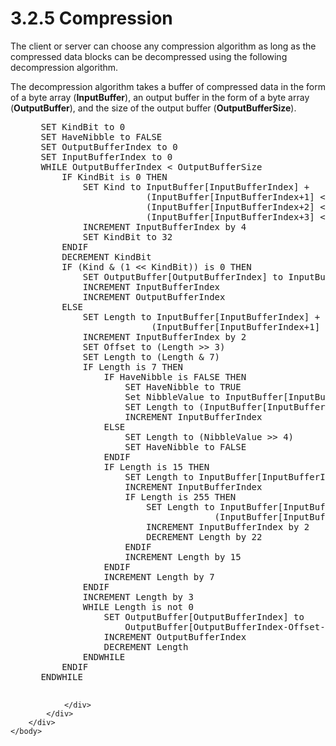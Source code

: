 <html dir="LTR" xmlns:mshelp="http://msdn.microsoft.com/mshelp" xmlns:ddue="http://ddue.schemas.microsoft.com/authoring/2003/5" xmlns:xlink="http://www.w3.org/1999/xlink" xmlns:tool="http://www.microsoft.com/tooltip">
    <head>
        <meta http-equiv="Content-Type" content="text/html; CHARSET=utf-8"></meta>
        <meta name="save" content="history"></meta>
        <title>3.2.5 Compression</title>
        <xml>
            <mshelp:toctitle title="3.2.5 Compression"></mshelp:toctitle>
            <mshelp:rltitle title="[MS-SSAS]: Compression"></mshelp:rltitle>
            <mshelp:keyword index="A" term="85c5d7c1-439e-4daf-9eb5-c4648a186da0"></mshelp:keyword>
            <mshelp:attr name="DCSext.ContentType" value="open specification"></mshelp:attr>
            <mshelp:attr name="AssetID" value="85c5d7c1-439e-4daf-9eb5-c4648a186da0"></mshelp:attr>
            <mshelp:attr name="TopicType" value="kbRef"></mshelp:attr>
            <mshelp:attr name="DCSext.Title" value="[MS-SSAS]: Compression" />
        </xml>
    </head>
    <body>
        <div id="header">
            <h1 class="heading">3.2.5 Compression</h1>
        </div>
        <div id="mainSection">
            <div id="mainBody">
                <div id="allHistory" class="saveHistory"></div>
                <div id="sectionSection0" class="section" name="collapseableSection">
                    

<p>The client or server can choose any compression algorithm as
long as the compressed data blocks can be decompressed using the following
decompression algorithm.</p>

<p>The decompression algorithm takes a buffer of compressed
data in the form of a byte array (<b>InputBuffer</b>), an output buffer in the
form of a byte array (<b>OutputBuffer</b>), and the size of the output buffer (<b>OutputBufferSize</b>).</p>

<dl>
<dd>
<div><pre> SET KindBit to 0
 SET HaveNibble to FALSE
 SET OutputBufferIndex to 0
 SET InputBufferIndex to 0
 WHILE OutputBufferIndex &lt; OutputBufferSize
     IF KindBit is 0 THEN
         SET Kind to InputBuffer[InputBufferIndex] +
                     (InputBuffer[InputBufferIndex+1] &lt;&lt; 8) +
                     (InputBuffer[InputBufferIndex+2] &lt;&lt; 16) +
                     (InputBuffer[InputBufferIndex+3] &lt;&lt; 24)
         INCREMENT InputBufferIndex by 4
         SET KindBit to 32
     ENDIF
     DECREMENT KindBit
     IF (Kind &amp; (1 &lt;&lt; KindBit)) is 0 THEN
         SET OutputBuffer[OutputBufferIndex] to InputBuffer[InputBufferIndex]
         INCREMENT InputBufferIndex
         INCREMENT OutputBufferIndex
     ELSE
         SET Length to InputBuffer[InputBufferIndex] +
                      (InputBuffer[InputBufferIndex+1] &lt;&lt; 8)
         INCREMENT InputBufferIndex by 2
         SET Offset to (Length &gt;&gt; 3)
         SET Length to (Length &amp; 7)
         IF Length is 7 THEN
             IF HaveNibble is FALSE THEN
                 SET HaveNibble to TRUE
                 Set NibbleValue to InputBuffer[InputBufferIndex]
                 SET Length to (InputBuffer[InputBufferIndex] &amp; 15)
                 INCREMENT InputBufferIndex
             ELSE
                 SET Length to (NibbleValue &gt;&gt; 4)
                 SET HaveNibble to FALSE
             ENDIF
             IF Length is 15 THEN
                 SET Length to InputBuffer[InputBufferIndex]
                 INCREMENT InputBufferIndex
                 IF Length is 255 THEN
                     SET Length to InputBuffer[InputBufferIndex] +
                                  (InputBuffer[InputBufferIndex+1] &lt;&lt; 8)
                     INCREMENT InputBufferIndex by 2
                     DECREMENT Length by 22
                 ENDIF
                 INCREMENT Length by 15
             ENDIF
             INCREMENT Length by 7
         ENDIF
         INCREMENT Length by 3
         WHILE Length is not 0
             SET OutputBuffer[OutputBufferIndex] to
                 OutputBuffer[OutputBufferIndex-Offset-1]
             INCREMENT OutputBufferIndex
             DECREMENT Length
         ENDWHILE
     ENDIF
 ENDWHILE
  
</pre></div>
</dd></dl>


                </div>
            </div>
        </div>
    </body>
</html>